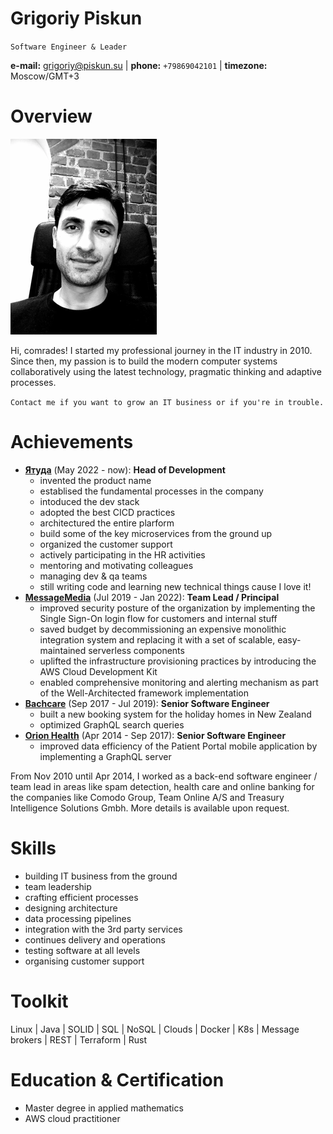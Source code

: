 # Grigoriy Piskun

`Software Engineer & Leader`

**e-mail:** grigoriy@piskun.su | **phone:** `+79869042101` | **timezone:** Moscow/GMT+3

# Overview

![ava](ava.png)

Hi, comrades! I started my professional journey in the IT industry in 2010. Since then, my passion is to build the modern computer systems collaboratively using the latest technology, pragmatic thinking and adaptive processes.

`Contact me if you want to grow an IT business or if you're in trouble.`

# Achievements

- **[Ятуда](https://yatuda.com)** (May 2022 - now): **Head of Development**
  - invented the product name
  - establised the fundamental processes in the company
  - intoduced the dev stack
  - adopted the best CICD practices
  - architectured the entire plarform
  - build some of the key microservices from the ground up
  - organized the customer support
  - actively participating in the HR activities
  - mentoring and motivating colleagues
  - managing dev & qa teams
  - still writing code and learning new technical things cause I love it!
- **[MessageMedia](https://messagemedia.com)** (Jul 2019 - Jan 2022): **Team Lead / Principal**
  - improved security posture of the organization by implementing the Single Sign-On login flow for customers and internal stuff
  - saved budget by decommissioning an expensive monolithic integration system and replacing it with a set of scalable, easy-maintained serverless components
  - uplifted the infrastructure provisioning practices by introducing the AWS Cloud Development Kit
  - enabled comprehensive monitoring and alerting mechanism as part of the Well-Architected framework implementation
- **[Bachcare](https://www.bachcare.co.nz/)** (Sep 2017 - Jul 2019): **Senior Software Engineer**
  - built a new booking system for the holiday homes in New Zealand
  - optimized GraphQL search queries
- **[Orion Health](https://orionhealth.com)** (Apr 2014 - Sep 2017): **Senior Software Engineer**
  - improved data efficiency of the Patient Portal mobile application by implementing a GraphQL server

From Nov 2010 until Apr 2014, I worked as a back-end software engineer / team lead in areas like spam detection, health care and online banking for the companies like Comodo Group, Team Online A/S and Treasury Intelligence Solutions Gmbh. More details is available upon request.

# Skills

- building IT business from the ground
- team leadership
- crafting efficient processes
- designing architecture
- data processing pipelines
- integration with the 3rd party services
- continues delivery and operations
- testing software at all levels
- organising customer support

# Toolkit

Linux | Java | SOLID | SQL | NoSQL | Clouds | Docker | K8s | Message brokers | REST | Terraform | Rust

# Education & Certification

- Master degree in applied mathematics
- AWS cloud practitioner